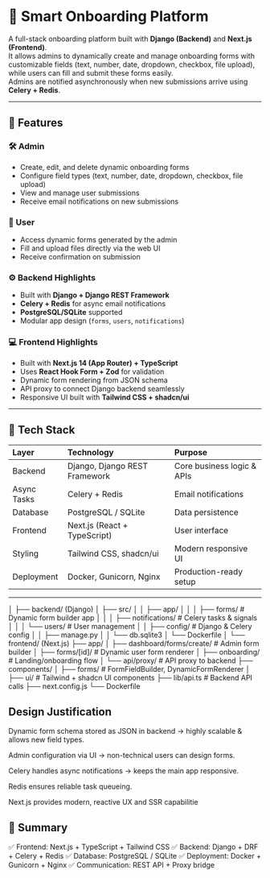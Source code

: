 # 🧭 Smart Onboarding Platform

A full-stack onboarding platform built with **Django (Backend)** and **Next.js (Frontend)**.  
It allows admins to dynamically create and manage onboarding forms with customizable fields (text, number, date, dropdown, checkbox, file upload), while users can fill and submit these forms easily.  
Admins are notified asynchronously when new submissions arrive using **Celery + Redis**.

---

## 🚀 Features

### 🛠️ Admin
- Create, edit, and delete dynamic onboarding forms
- Configure field types (text, number, date, dropdown, checkbox, file upload)
- View and manage user submissions
- Receive email notifications on new submissions

### 👤 User
- Access dynamic forms generated by the admin
- Fill and upload files directly via the web UI
- Receive confirmation on submission

### ⚙️ Backend Highlights
- Built with **Django + Django REST Framework**
- **Celery + Redis** for async email notifications
- **PostgreSQL/SQLite** supported
- Modular app design (`forms`, `users`, `notifications`)

### 💻 Frontend Highlights
- Built with **Next.js 14 (App Router) + TypeScript**
- Uses **React Hook Form + Zod** for validation
- Dynamic form rendering from JSON schema
- API proxy to connect Django backend seamlessly
- Responsive UI built with **Tailwind CSS + shadcn/ui**

---

## 🧩 Tech Stack

| Layer | Technology | Purpose |
|:------|:------------|:--------|
| Backend | Django, Django REST Framework | Core business logic & APIs |
| Async Tasks | Celery + Redis | Email notifications |
| Database | PostgreSQL / SQLite | Data persistence |
| Frontend | Next.js (React + TypeScript) | User interface |
| Styling | Tailwind CSS, shadcn/ui | Modern responsive UI |
| Deployment | Docker, Gunicorn, Nginx | Production-ready setup |

---


│
├── backend/ (Django)
│ ├── src/
│ │ ├── app/
│ │ │ ├── forms/ # Dynamic form builder app
│ │ │ ├── notifications/ # Celery tasks & signals
│ │ │ └── users/ # User management
│ │ ├── config/ # Django & Celery config
│ │ ├── manage.py
│ │ └── db.sqlite3
│ └── Dockerfile
│
└── frontend/ (Next.js)
├── app/
│ ├── dashboard/forms/create/ # Admin form builder
│ ├── forms/[id]/ # Dynamic user form renderer
│ ├── onboarding/ # Landing/onboarding flow
│ └── api/proxy/ # API proxy to backend
├── components/
│ ├── forms/ # FormFieldBuilder, DynamicFormRenderer
│ ├── ui/ # Tailwind + shadcn UI components
├── lib/api.ts # Backend API calls
├── next.config.js
└── Dockerfile

## Design Justification

Dynamic form schema stored as JSON in backend → highly scalable & allows new field types.

Admin configuration via UI → non-technical users can design forms.

Celery handles async notifications → keeps the main app responsive.

Redis ensures reliable task queueing.

Next.js provides modern, reactive UX and SSR capabilitie

 ## 🏁 Summary 
✅ Frontend: Next.js + TypeScript + Tailwind CSS
✅ Backend: Django + DRF + Celery + Redis
✅ Database: PostgreSQL / SQLite
✅ Deployment: Docker + Gunicorn + Nginx
✅ Communication: REST API + Proxy bridge